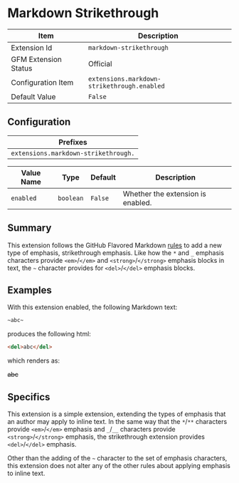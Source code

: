 # Markdown Strikethrough

| Item | Description |
| --- | --- |
| Extension Id | `markdown-strikethrough` |
| GFM Extension Status | Official |
| Configuration Item | `extensions.markdown-strikethrough.enabled` |
| Default Value | `False` |

## Configuration

| Prefixes |
| --- |
| `extensions.markdown-strikethrough.` |

| Value Name | Type | Default | Description |
| -- | -- | -- | -- |
| `enabled` | `boolean` | `False` | Whether the extension is enabled. |

## Summary

This extension follows the GitHub Flavored Markdown
[rules](https://github.github.com/gfm/#strikethrough-extension-)
to add a new type of emphasis, strikethrough emphasis.  Like how the `*`
and `_` emphasis characters provide `<em>`/`</em>` and `<strong>`/`</strong>`
emphasis blocks in text, the `~` character provides  for `<del>`/`</del>`
emphasis blocks.

## Examples

With this extension enabled, the following Markdown text:

```Markdown
~abc~
```

produces the following html:

```HTML
<del>abc</del>
```

which renders as:

<!-- pyml disable-next-line no-inline-html-->
<del>abc</del>

## Specifics

This extension is a simple extension, extending the types of emphasis that an author
may apply to inline text.  In the same way that the `*`/`**` characters provide
`<em>`/`</em>` emphasis and `_`/`__` characters provide `<strong>`/`</strong>`
emphasis, the strikethrough extension provides `<del>`/`</del>` emphasis.

Other than the adding of the `~` character to the set of emphasis characters,
this extension does not alter any of the other rules about applying emphasis
to inline text.

